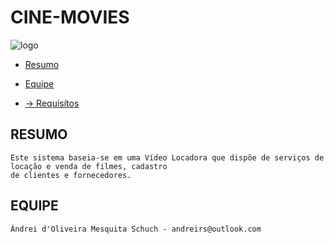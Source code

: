 # CINE-MOVIES

![logo](http://imageshack.us/a/img89/8919/hy6m.jpg)


* [Resumo](#resumo)
* [Equipe](#equipe)

* <a href="/requisítos.md">-> Requisítos</a>

## RESUMO

    Este sistema baseia-se em uma Vídeo Locadora que dispõe de serviços de locação e venda de filmes, cadastro 
    de clientes e fornecedores.

## EQUIPE

    Ândrei d'Oliveira Mesquita Schuch - andreirs@outlook.com
